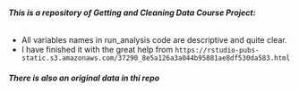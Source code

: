 ##### This is a repository of Getting and Cleaning Data Course Project:
###### 

- All variables names in run_analysis code are descriptive and quite clear.
- I have finished it with the great help from
`https://rstudio-pubs-static.s3.amazonaws.com/37290_8e5a126a3a044b95881ae8df530da583.html`

 

##### There is also an original data in thi repo
